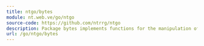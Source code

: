 ```yaml
---
title: ntgo/bytes
module: nt.web.ve/go/ntgo
source-code: https://github.com/ntrrg/ntgo
description: Package bytes implements functions for the manipulation of byte slices.
url: /go/ntgo/bytes
---
```

